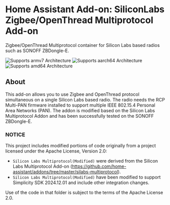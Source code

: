 # Home Assistant Add-on: SiliconLabs Zigbee/OpenThread Multiprotocol Add-on

Zigbee/OpenThread Multiprotocol container for Silicon Labs based radios 
such as SONOFF ZBDongle-E.

![Supports armv7 Architecture][armv7-shield]
![Supports aarch64 Architecture][aarch64-shield]
![Supports amd64 Architecture][amd64-shield]

## About

This add-on allows you to use Zigbee and OpenThread protocol simultaneous on a 
single Silicon Labs based radio. The radio needs the RCP Multi-PAN firmware 
installed to support multiple IEEE 802.15.4 Personal Area Networks (PAN). The 
addon is modified based on the Silicon Labs Multiprotocol Addon and has been 
successfully tested on the SONOFF ZBDongle-E.

[armv7-shield]: https://img.shields.io/badge/armv7-yes-green.svg
[aarch64-shield]: https://img.shields.io/badge/aarch64-yes-green.svg
[amd64-shield]: https://img.shields.io/badge/amd64-yes-green.svg

### NOTICE

This project includes modified portions of code originally from a project licensed under 
the Apache License, Version 2.0:

- `Silicon Labs Multiprotocol(Modified)` were derived from 
    the Silicon Labs Multiprotocol Add-on (https://github.com/home-assistant/addons/tree/master/silabs-multiprotocol).
- `Silicon Labs Multiprotocol(Modified)` have been modified to support Simplicity SDK 2024.12.01 and include other integration changes.

Use of the code in that folder is subject to the terms of the Apache License 2.0.